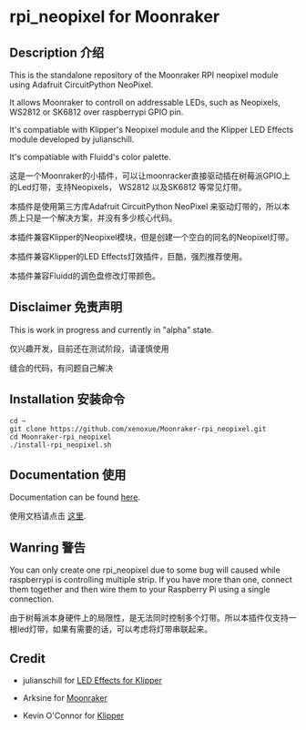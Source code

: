 # rpi_neopixel for Moonraker
## Description 介绍
This is the standalone repository of the Moonraker RPI neopixel module using Adafruit CircuitPython NeoPixel.

It allows Moonraker to controll on addressable LEDs, such as Neopixels, WS2812 or SK6812 over raspberrypi GPIO pin.

It's compatiable with Klipper's Neopixel module and the Klipper LED Effects module developed by julianschill.

It's compatiable with Fluidd's color palette.


这是一个Moonraker的小插件，可以让moonracker直接驱动插在树莓派GPIO上的Led灯带，支持Neopixels， WS2812 以及SK6812 等常见灯带。

本插件是使用第三方库Adafruit CircuitPython NeoPixel 来驱动灯带的，所以本质上只是一个解决方案，并没有多少核心代码。

本插件兼容Klipper的Neopixel模块，但是创建一个空白的同名的Neopixel灯带。

本插件兼容Klipper的LED Effects灯效插件，巨酷，强烈推荐使用。

本插件兼容Fluidd的调色盘修改灯带颜色。


## Disclaimer 免责声明

This is work in progress and currently in "alpha" state.

仅兴趣开发，目前还在测试阶段，请谨慎使用

缝合的代码，有问题自己解决

## Installation 安装命令
    cd ~
    git clone https://github.com/xenoxue/Moonraker-rpi_neopixel.git
    cd Moonraker-rpi_neopixel
    ./install-rpi_neopixel.sh

## Documentation 使用
Documentation can be found [here](docs/usage.md).

使用文档请点击 [这里](docs/usage.md).

## Wanring 警告
You can only create one rpi_neopixel due to some bug will caused while raspberrypi is controlling multiple strip.
If you have more than one, connect them together and then wire them to your Raspberry Pi using a single connection.

由于树莓派本身硬件上的局限性，是无法同时控制多个灯带。所以本插件仅支持一根led灯带，如果有需要的话，可以考虑将灯带串联起来。

## Credit

- julianschill for [LED Effects for Klipper](https://github.com/julianschill/klipper-led_effect)

- Arksine for [Moonraker](https://github.com/Arksine/moonraker)

- Kevin O'Connor for [Klipper](https://github.com/KevinOConnor/klipper)
